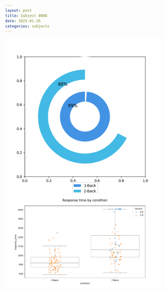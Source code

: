 ```yaml
---
layout: post
title: Subject 8008
date: 2025-01-26
categories: subjects
---
```


![](data/8008/run-22/8008_accuracy_by_condition.png)
![](data/8008/run-22/8008_response_time_by_condition.png)
